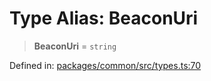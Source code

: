 # Type Alias: BeaconUri

> **BeaconUri** = `string`

Defined in: [packages/common/src/types.ts:70](https://github.com/dcdpr/did-btcr2-js/blob/c82bc5c69016e1146a0c52c6e6b21621f5abd6d4/packages/common/src/types.ts#L70)
